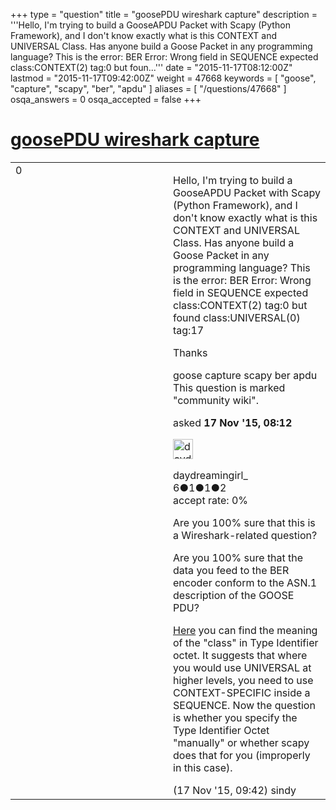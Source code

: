 +++
type = "question"
title = "goosePDU wireshark capture"
description = '''Hello, I&#x27;m trying to build a GooseAPDU Packet with Scapy (Python Framework), and I don&#x27;t know exactly what is this CONTEXT and UNIVERSAL Class. Has anyone build a Goose Packet in any programming language?  This is the error: BER Error: Wrong field in SEQUENCE expected class:CONTEXT(2) tag:0 but foun...'''
date = "2015-11-17T08:12:00Z"
lastmod = "2015-11-17T09:42:00Z"
weight = 47668
keywords = [ "goose", "capture", "scapy", "ber", "apdu" ]
aliases = [ "/questions/47668" ]
osqa_answers = 0
osqa_accepted = false
+++

<div class="headNormal">

# [goosePDU wireshark capture](/questions/47668/goosepdu-wireshark-capture)

</div>

<div id="main-body">

<div id="askform">

<table id="question-table" style="width:100%;"><colgroup><col style="width: 50%" /><col style="width: 50%" /></colgroup><tbody><tr class="odd"><td style="width: 30px; vertical-align: top"><div class="vote-buttons"><span id="post-47668-upvote" class="ajax-command post-vote up" rel="nofollow" title="I like this post (click again to cancel)"> </span><div id="post-47668-score" class="post-score" title="current number of votes">0</div><span id="post-47668-downvote" class="ajax-command post-vote down" rel="nofollow" title="I dont like this post (click again to cancel)"> </span> <span id="favorite-mark" class="ajax-command favorite-mark" rel="nofollow" title="mark/unmark this question as favorite (click again to cancel)"> </span><div id="favorite-count" class="favorite-count"></div></div></td><td><div id="item-right"><div class="question-body"><p>Hello, I'm trying to build a GooseAPDU Packet with Scapy (Python Framework), and I don't know exactly what is this CONTEXT and UNIVERSAL Class. Has anyone build a Goose Packet in any programming language? This is the error: BER Error: Wrong field in SEQUENCE expected class:CONTEXT(2) tag:0 but found class:UNIVERSAL(0) tag:17</p><p>Thanks</p></div><div id="question-tags" class="tags-container tags"><span class="post-tag tag-link-goose" rel="tag" title="see questions tagged &#39;goose&#39;">goose</span> <span class="post-tag tag-link-capture" rel="tag" title="see questions tagged &#39;capture&#39;">capture</span> <span class="post-tag tag-link-scapy" rel="tag" title="see questions tagged &#39;scapy&#39;">scapy</span> <span class="post-tag tag-link-ber" rel="tag" title="see questions tagged &#39;ber&#39;">ber</span> <span class="post-tag tag-link-apdu" rel="tag" title="see questions tagged &#39;apdu&#39;">apdu</span></div><div id="question-controls" class="post-controls"><div class="community-wiki">This question is marked "community wiki".</div></div><div class="post-update-info-container"><div class="post-update-info post-update-info-user"><p>asked <strong>17 Nov '15, 08:12</strong></p><img src="https://secure.gravatar.com/avatar/eee65d5449a31f0305f39bd040a24272?s=32&amp;d=identicon&amp;r=g" class="gravatar" width="32" height="32" alt="daydreamingirl_&#39;s gravatar image" /><p><span>daydreamingirl_</span><br />
<span class="score" title="6 reputation points">6</span><span title="1 badges"><span class="badge1">●</span><span class="badgecount">1</span></span><span title="1 badges"><span class="silver">●</span><span class="badgecount">1</span></span><span title="2 badges"><span class="bronze">●</span><span class="badgecount">2</span></span><br />
<span class="accept_rate" title="Rate of the user&#39;s accepted answers">accept rate:</span> <span title="daydreamingirl_ has no accepted answers">0%</span></p></div></div><div id="comments-container-47668" class="comments-container"><span id="47672"></span><div id="comment-47672" class="comment"><div id="post-47672-score" class="comment-score"></div><div class="comment-text"><p>Are you 100% sure that this is a Wireshark-related question?</p><p>Are you 100% sure that the data you feed to the BER encoder conform to the ASN.1 description of the GOOSE PDU?</p><p><a href="https://en.wikipedia.org/wiki/X.690#BER_encoding">Here</a> you can find the meaning of the "class" in Type Identifier octet. It suggests that where you would use UNIVERSAL at higher levels, you need to use CONTEXT-SPECIFIC inside a SEQUENCE. Now the question is whether you specify the Type Identifier Octet "manually" or whether scapy does that for you (improperly in this case).</p></div><div id="comment-47672-info" class="comment-info"><span class="comment-age">(17 Nov '15, 09:42)</span> <span class="comment-user userinfo">sindy</span></div></div></div><div id="comment-tools-47668" class="comment-tools"></div><div class="clear"></div><div id="comment-47668-form-container" class="comment-form-container"></div><div class="clear"></div></div></td></tr></tbody></table>

</div>

</div>

